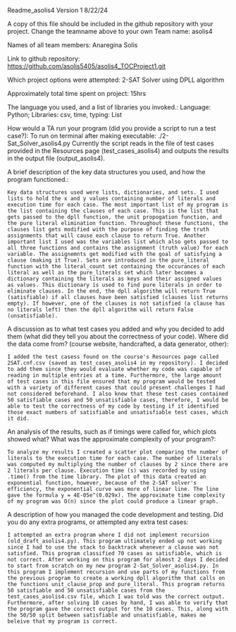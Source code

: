Readme_asolis4
Version 1 8/22/24

A copy of this file should be included in the github repository with your project. Change the teamname above to your own
Team name: 
    asolis4

Names of all team members: 
    Anaregina Solis

Link to github repository: 
    https://github.com/asolis5405/asolis4_TOCProject1.git

Which project options were attempted: 
    2-SAT Solver using DPLL algorithm

Approximately total time spent on project: 
    15hrs

The language you used, and a list of libraries you invoked.: 
    Language: Python;
    Libraries: csv, time, typing: List

How would a TA run your program (did you provide a script to run a test case?):
    To run on terminal after making executable: ./2-Sat_Solver_asolis4.py 
    Currently the script reads in the file of test cases provided in the Resources page (test_cases_asolis4) and outputs the results in the output file (output_asolis4). 

A brief description of the key data structures you used, and how the program functioned.: 

    Key data structures used were lists, dictionaries, and sets. I used lists to hold the x and y values containing number of literals and execution time for each case. The most important list of my program is the list containing the clauses of each case. This is the list that gets passed to the dpll function, the unit propogation function, and the pure literal elimination function. Throughout these functions, the  clauses list gets modified with the purpose of finding the truth assignments that will cause each clause to return True. Another important list I used was the variables list which also gets passed to all three functions and contains the assignment (truth value) for each variable. The assignemnts get modified with the goal of satisfying a clause (making it True). Sets are introduced in the pure_literal function with the literal_count set containing the occurances of each literal as well as the pure_literals set which later becomes a dictionary containing the literals as keys and their assigned values as values. This dictionary is used to find pure literals in order to eliminate clauses. In the end, the dpll algorithm will return True (satisfiable) if all clauses have been satisfied (clauses list returns empty). If however, one of the clauses is not satisfied (a clause has no literals left) then the dpll algorithm will return False (unsatisfiable).

A discussion as to what test cases you added and why you decided to add them (what did they tell you about the correctness of your code). Where did the data come from? (course website, handcrafted, a data generator, other): 

    I added the test casess found on the course's Resources page called 
    2SAT.cnf.csv (saved as test_cases_asolis4 in my repository). I decided to add them since they would evaluate whether my code was capable of reading in multiple entries at a time. Furthermore, the large amount of test cases in this file ensured that my program would be tested with a variety of different cases that could present challenges I had not considered beforehand. I also knew that these test cases contained 50 satisfiable cases and 50 unsatisfiable cases, therefore, I would be able to test the correctness of my code by testing if it identified those exact numbers of satisfiable and unsatisfiable test cases, which it did. 

An analysis of the results, such as if timings were called for, which plots showed what? What was the approximate complexity of your program?:

    To analyze my results I created a scatter plot comparing the number of literals to the execution time for each case. The number of literals was computed my multiplying the number of clauses by 2 since there are 2 literals per clause. Execution time (s) was recorded by using .time() from the time library. The plot of this data created an exponential function, however, because of the 2-SAT solver's efficiency, the exponential curve was more of linear line. The line gave the formula y = 4E-05e^(0.029x). The approximate time complexity of my program was O(n) since the plot could produce a linear graph.
    
A description of how you managed the code development and testing.
Did you do any extra programs, or attempted any extra test cases:

    I attempted an extra program where I did not implement recursion (old_draft_asolis4.py). This program ultimately ended up not working since I had to use the stack to backtrack whenever a clause was not satisfied. This program classified 70 cases as satisfiable, which is not correct. After working on this program for almost 2 days I decided to start from scratch on my new program 2-Sat_Solver_asolis4.py. In this program I implement recursion and use parts of my functions from the previous program to create a working dpll algorithm that calls on the functions unit_clause_prop and pure_literal. This program returns 50 satisfiable and 50 unsatisfiable cases from the test_cases_asolis4.csv file, which I was told was the correct output. Furthermore, after solving 10 cases by hand, I was able to verify that the program gave the correct output for the 10 cases. This, along with the 50/50 split between satisfiable and unsatisfiable, makes me beleive that my program is correct.


